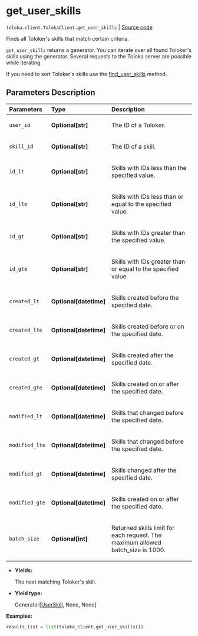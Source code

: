 # get_user_skills
`toloka.client.TolokaClient.get_user_skills` | [Source code](https://github.com/Toloka/toloka-kit/blob/v1.1.3/src/client/__init__.py#L3298)

Finds all Toloker's skills that match certain criteria.


`get_user_skills` returns a generator. You can iterate over all found Toloker's skills using the generator. Several requests to the Toloka server are possible while iterating.

If you need to sort Toloker's skills use the [find_user_skills](toloka.client.TolokaClient.find_user_skills.md) method.

## Parameters Description

| Parameters | Type | Description |
| :----------| :----| :-----------|
`user_id`|**Optional\[str\]**|<p>The ID of a Toloker.</p>
`skill_id`|**Optional\[str\]**|<p>The ID of a skill.</p>
`id_lt`|**Optional\[str\]**|<p>Skills with IDs less than the specified value.</p>
`id_lte`|**Optional\[str\]**|<p>Skills with IDs less than or equal to the specified value.</p>
`id_gt`|**Optional\[str\]**|<p>Skills with IDs greater than the specified value.</p>
`id_gte`|**Optional\[str\]**|<p>Skills with IDs greater than or equal to the specified value.</p>
`created_lt`|**Optional\[datetime\]**|<p>Skills created before the specified date.</p>
`created_lte`|**Optional\[datetime\]**|<p>Skills created before or on the specified date.</p>
`created_gt`|**Optional\[datetime\]**|<p>Skills created after the specified date.</p>
`created_gte`|**Optional\[datetime\]**|<p>Skills created on or after the specified date.</p>
`modified_lt`|**Optional\[datetime\]**|<p>Skills that changed before the specified date.</p>
`modified_lte`|**Optional\[datetime\]**|<p>Skills that changed before the specified date.</p>
`modified_gt`|**Optional\[datetime\]**|<p>Skills changed after the specified date.</p>
`modified_gte`|**Optional\[datetime\]**|<p>Skills created on or after the specified date.</p>
`batch_size`|**Optional\[int\]**|<p>Returned skills limit for each request. The maximum allowed batch_size is 1000.</p>

* **Yields:**

  The next matching Toloker's skill.

* **Yield type:**

  Generator\[[UserSkill](toloka.client.user_skill.UserSkill.md), None, None\]

**Examples:**


```python
results_list = list(toloka_client.get_user_skills())
```
